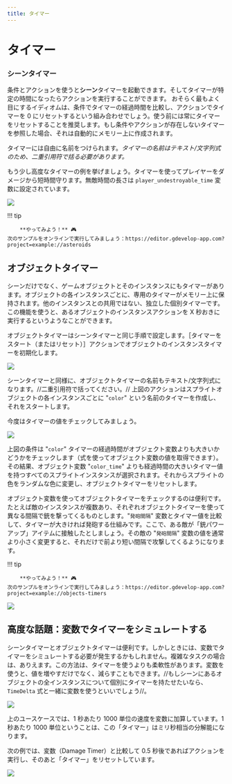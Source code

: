 ```yaml
---
title: タイマー
---
```

# タイマー

###  シーンタイマー 

条件とアクションを使うと**シーン**タイマーを起動できます。そしてタイマーが特定の時間になったらアクションを実行することができます。
おそらく最もよく目にするイディオムは、条件でタイマーの経過時間を比較し、アクションでタイマーを 0 にリセットするという組み合わせでしょう。使う前には常にタイマーをリセットすることを推奨します。もし条件やアクションが存在しないタイマーを参照した場合、それは自動的にメモリー上に作成されます。

タイマーには自由に名前をつけられます。_タイマーの名前はテキスト/文字列式のため、二重引用符で括る必要があります。_

もう少し高度なタイマーの例を挙げましょう。タイマーを使ってプレイヤーをダメージから短時間守ります。無敵時間の長さは `player_undestroyable_time` 変数に設定されています。

![](/gdevelop5/all-features/timer-and-variable.png)

!!! tip
    
        **やってみよう！** 🎮  
    次のサンプルをオンラインで実行してみましょう：https://editor.gdevelop-app.com?project=example://asteroids

## オブジェクトタイマー

シーンだけでなく、ゲームオブジェクトとそのインスタンスにもタイマーがあります。オブジェクトの各インスタンスごとに、専用のタイマーがメモリー上に保持されます。他のインスタンスとの共用ではない、独立した個別タイマーです。この機能を使うと、あるオブジェクトのインスタンスアクションを X 秒おきに実行するというようなことができます。

オブジェクトタイマーはシーンタイマーと同じ手順で設定します。［タイマーをスタート（またはリセット）］アクションでオブジェクトのインスタンスタイマーを初期化します。

![](/gdevelop5/all-features/start-object-timer.png)

シーンタイマーと同様に、オブジェクトタイマーの名前もテキスト/文字列式になります。//二重引用符で括ってください。//
上図のアクションはスプライトオブジェクトの各インスタンスごとに "`color`" という名前のタイマーを作成し、それをスタートします。

今度はタイマーの値をチェックしてみましょう。

![](/gdevelop5/all-features/object-timers.png)

上図の条件は "`color`" タイマーの経過時間がオブジェクト変数よりも大きいかどうかをチェックします（式を使ってオブジェクト変数の値を取得できます）。その結果、オブジェクト変数 "`color_time`" よりも経過時間の大きいタイマー値を持つすべてのスプライトインスタンスが選択されます。それからスプライトの色をランダムな色に変更し、オブジェクトタイマーをリセットします。

オブジェクト変数を使ってオブジェクトタイマーをチェックするのは便利です。たとえば敵のインスタンスが複数あり、それぞれオブジェクトタイマーを使って異なる間隔で銃を撃ってくるものとします。"`発砲間隔`" 変数とタイマー値を比較して、タイマーが大きければ発砲する仕組みです。ここで、ある敵が「銃パワーアップ」アイテムに接触したとしましょう。その敵の "`発砲間隔`" 変数の値を通常より小さく変更すると、それだけで前より短い間隔で攻撃してくるようになります。

!!! tip
    
        **やってみよう！** 🎮  
    次のサンプルをオンラインで実行してみましょう：https://editor.gdevelop-app.com?project=example://objects-timers

![](/gdevelop5/all-features/fireratetimerexamplenew.png)

## 高度な話題：変数でタイマーをシミュレートする

シーンタイマーとオブジェクトタイマーは便利です。しかしときには、変数でタイマーをシミュレートする必要が発生するかもしれません。複雑なタスクの場合は、ありえます。この方法は、タイマーを使うよりも柔軟性があります。変数を使うと、値を増やすだけでなく、減らすこともできます。//もしシーンにあるオブジェクトの全インスタンスについて個別にタイマーを持たせたいなら、`TimeDelta` 式と一緒に変数を使うといいでしょう//。

![](/gdevelop5/all-features/increase-variable-timer.png)

上のユースケースでは、1 秒あたり 1000 単位の速度を変数に加算しています。1 秒あたり 1000 単位ということは、この「タイマー」はミリ秒相当の分解能になります。

次の例では、変数（Damage Timer）と比較して 0.5 秒後であればアクションを実行し、そのあと「タイマー」をリセットしています。

![](/gdevelop5/all-features/reset-variable-timer.png)